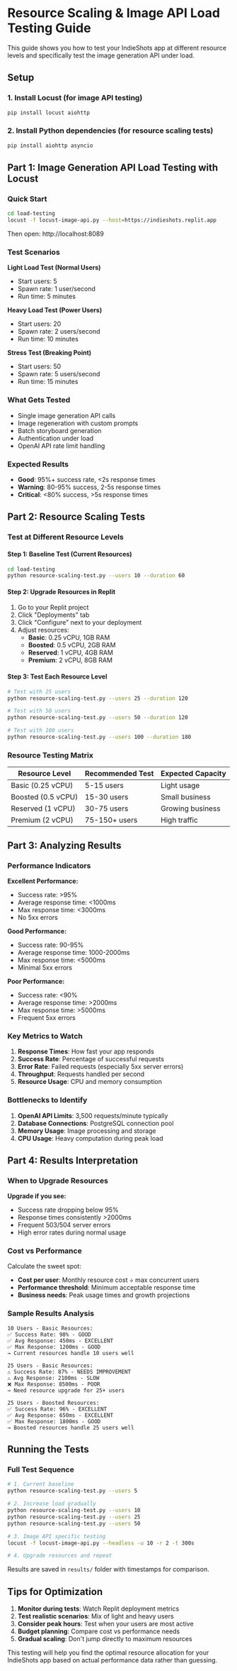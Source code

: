 # Resource Scaling & Image API Load Testing Guide

This guide shows you how to test your IndieShots app at different resource levels and specifically test the image generation API under load.

## Setup

### 1. Install Locust (for image API testing)
```bash
pip install locust aiohttp
```

### 2. Install Python dependencies (for resource scaling tests)
```bash
pip install aiohttp asyncio
```

## Part 1: Image Generation API Load Testing with Locust

### Quick Start
```bash
cd load-testing
locust -f locust-image-api.py --host=https://indieshots.replit.app
```

Then open: http://localhost:8089

### Test Scenarios

**Light Load Test (Normal Users)**
- Start users: 5
- Spawn rate: 1 user/second
- Run time: 5 minutes

**Heavy Load Test (Power Users)**  
- Start users: 20
- Spawn rate: 2 users/second
- Run time: 10 minutes

**Stress Test (Breaking Point)**
- Start users: 50
- Spawn rate: 5 users/second  
- Run time: 15 minutes

### What Gets Tested
- Single image generation API calls
- Image regeneration with custom prompts
- Batch storyboard generation
- Authentication under load
- OpenAI API rate limit handling

### Expected Results
- **Good**: 95%+ success rate, <2s response times
- **Warning**: 80-95% success, 2-5s response times
- **Critical**: <80% success, >5s response times

## Part 2: Resource Scaling Tests

### Test at Different Resource Levels

#### Step 1: Baseline Test (Current Resources)
```bash
cd load-testing
python resource-scaling-test.py --users 10 --duration 60
```

#### Step 2: Upgrade Resources in Replit
1. Go to your Replit project
2. Click "Deployments" tab
3. Click "Configure" next to your deployment
4. Adjust resources:
   - **Basic**: 0.25 vCPU, 1GB RAM
   - **Boosted**: 0.5 vCPU, 2GB RAM  
   - **Reserved**: 1 vCPU, 4GB RAM
   - **Premium**: 2 vCPU, 8GB RAM

#### Step 3: Test Each Resource Level
```bash
# Test with 25 users
python resource-scaling-test.py --users 25 --duration 120

# Test with 50 users  
python resource-scaling-test.py --users 50 --duration 120

# Test with 100 users
python resource-scaling-test.py --users 100 --duration 180
```

### Resource Testing Matrix

| Resource Level | Recommended Test | Expected Capacity |
|---------------|------------------|-------------------|
| Basic (0.25 vCPU) | 5-15 users | Light usage |
| Boosted (0.5 vCPU) | 15-30 users | Small business |
| Reserved (1 vCPU) | 30-75 users | Growing business |
| Premium (2 vCPU) | 75-150+ users | High traffic |

## Part 3: Analyzing Results

### Performance Indicators

**Excellent Performance:**
- Success rate: >95%
- Average response time: <1000ms
- Max response time: <3000ms
- No 5xx errors

**Good Performance:**
- Success rate: 90-95%
- Average response time: 1000-2000ms
- Max response time: <5000ms
- Minimal 5xx errors

**Poor Performance:**
- Success rate: <90%
- Average response time: >2000ms
- Max response time: >5000ms
- Frequent 5xx errors

### Key Metrics to Watch

1. **Response Times**: How fast your app responds
2. **Success Rate**: Percentage of successful requests
3. **Error Rate**: Failed requests (especially 5xx server errors)
4. **Throughput**: Requests handled per second
5. **Resource Usage**: CPU and memory consumption

### Bottlenecks to Identify

1. **OpenAI API Limits**: 3,500 requests/minute typically
2. **Database Connections**: PostgreSQL connection pool
3. **Memory Usage**: Image processing and storage
4. **CPU Usage**: Heavy computation during peak load

## Part 4: Results Interpretation

### When to Upgrade Resources

**Upgrade if you see:**
- Success rate dropping below 95%
- Response times consistently >2000ms
- Frequent 503/504 server errors
- High error rates during normal usage

### Cost vs Performance

Calculate the sweet spot:
- **Cost per user**: Monthly resource cost ÷ max concurrent users
- **Performance threshold**: Minimum acceptable response time
- **Business needs**: Peak usage times and growth projections

### Sample Results Analysis

```
10 Users - Basic Resources:
✅ Success Rate: 98% - GOOD
✅ Avg Response: 450ms - EXCELLENT  
✅ Max Response: 1200ms - GOOD
→ Current resources handle 10 users well

25 Users - Basic Resources:  
⚠️ Success Rate: 87% - NEEDS IMPROVEMENT
⚠️ Avg Response: 2100ms - SLOW
❌ Max Response: 8500ms - POOR
→ Need resource upgrade for 25+ users

25 Users - Boosted Resources:
✅ Success Rate: 96% - EXCELLENT
✅ Avg Response: 650ms - EXCELLENT
✅ Max Response: 1800ms - GOOD  
→ Boosted resources handle 25 users well
```

## Running the Tests

### Full Test Sequence
```bash
# 1. Current baseline
python resource-scaling-test.py --users 5

# 2. Increase load gradually  
python resource-scaling-test.py --users 10
python resource-scaling-test.py --users 25
python resource-scaling-test.py --users 50

# 3. Image API specific testing
locust -f locust-image-api.py --headless -u 10 -r 2 -t 300s

# 4. Upgrade resources and repeat
```

Results are saved in `results/` folder with timestamps for comparison.

## Tips for Optimization

1. **Monitor during tests**: Watch Replit deployment metrics
2. **Test realistic scenarios**: Mix of light and heavy users
3. **Consider peak hours**: Test when your users are most active
4. **Budget planning**: Compare cost vs performance needs
5. **Gradual scaling**: Don't jump directly to maximum resources

This testing will help you find the optimal resource allocation for your IndieShots app based on actual performance data rather than guessing.